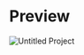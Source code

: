 # Preview
![Untitled Project](https://user-images.githubusercontent.com/67955139/121781607-64806a80-cbc7-11eb-95ce-d5fb5b788194.gif)
